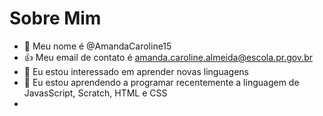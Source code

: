 # Sobre Mim
- 👋 Meu nome é @AmandaCaroline15
- 👍 Meu email de contato é amanda.caroline.almeida@escola.pr.gov.br
- 👀 Eu estou interessado em aprender novas linguagens
- 🌱 Eu estou aprendendo a programar recentemente a linguagem de JavasScript, Scratch, HTML e CSS
- 


